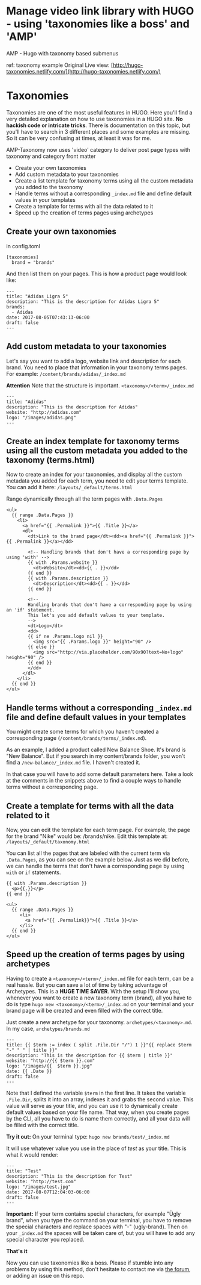# Manage video link library with HUGO - using 'taxonomies like a boss' and 'AMP'

AMP - Hugo with taxonomy based submenus


ref: taxonomy example
Original Live view: [http://hugo-taxonomies.netlify.com/](http://hugo-taxonomies.netlify.com/)

# Taxonomies

Taxonomies are one of the most useful features in HUGO. Here you'll find a very detailed explanation on how to use taxonomies in a HUGO site. **No hackish code or intricate tricks**. There is documentation on this topic, but you'll have to search in 3 different places and some examples are missing. So it can be very confusing at times, at least it was for me.

AMP-Taxonomy now uses 'video' category to deliver post page types with taxonomy and category front matter

- Create your own taxonomies
- Add custom metadata to your taxonomies
- Create a list template for taxonomy terms using all the custom metadata you added to the taxonomy
- Handle terms without a corresponding `_index.md` file and define default values in your templates
- Create a template for terms with all the data related to it
- Speed up the creation of terms pages using archetypes

## Create your own taxonomies

in config.toml

```
[taxonomies]
  brand = "brands"
```

And then list them on your pages. This is how a product page would look like:

```
---
title: "Adidas Ligra 5"
description: "This is the description for Adidas Ligra 5"
brands:
  - Adidas
date: 2017-08-05T07:43:13-06:00
draft: false
---
```

## Add custom metadata to your taxonomies

Let's say you want to add a logo, website link and description for each brand. You need to place that information in your taxonomy terms pages. For example: `/content/brands/adidas/_index.md`

**Attention** Note that the structure is important. `<taxonomy>/<term>/_index.md`

```
---
title: "Adidas"
description: "This is the description for Adidas"
website: "http://adidas.com"
logo: "/images/adidas.png"
---
```

## Create an index template for taxonomy terms using all the custom metadata you added to the taxonomy (terms.html)

Now to create an index for your taxonomies, and display all the custom metadata you added for each term, you need to edit your terms template. You can add it here: `/layouts/_default/terms.html`

Range dynamically through all the term pages with `.Data.Pages`

```
<ul>
  {{ range .Data.Pages }}
    <li>
      <a href="{{ .Permalink }}">{{ .Title }}</a>
      <dl>
        <dt>Link to the brand page</dt><dd><a href="{{ .Permalink }}">{{ .Permalink }}</a></dd>

        <!-- Handling brands that don't have a corresponding page by using 'with' -->
        {{ with .Params.website }}
          <dt>Website</dt><dd>{{ . }}</dd>
        {{ end }}
        {{ with .Params.description }}
          <dt>Description</dt><dd>{{ . }}</dd>
        {{ end }}

        <!--
        Handling brands that don't have a corresponding page by using an 'if' statement.
        This let's you add default values to your template.
        -->
        <dt>Logo</dt>
        <dd>
        {{ if ne .Params.logo nil }}
          <img src="{{ .Params.logo }}" height="90" />
        {{ else }}
          <img src="http://via.placeholder.com/90x90?text=No+logo" height="90" />
        {{ end }}
        </dd>
      </dl>
    </li>
  {{ end }}
</ul>
```

## Handle terms without a corresponding `_index.md` file and define default values in your templates

You might create some terms for which you haven't created a corresponding page (`/content/brands/terms/_index.md`).

As an example, I added a product called New Balance Shoe. It's brand is "New Balance". But if you search in my content/brands folder, you won't find a `/new-balance/_index.md` file. I haven't created it.

In that case you will have to add some default parameters here. Take a look at the comments in the snippets above to find a couple ways to handle terms without a corresponding page.


## Create a template for terms with all the data related to it

Now, you can edit the template for each term page. For example, the page for the brand "Nike" would be: /brands/nike. Edit this template at: `/layouts/_default/taxonomy.html`

You can list all the pages that are labeled with the current term via `.Data.Pages`, as you can see on the example below. Just as we did before, we can handle the terms that don't have a corresponding page by using `with` or `if` statements.

```
{{ with .Params.description }}
  <p>{{.}}</p>
{{ end }}

<ul>
  {{ range .Data.Pages }}
     <li>
       <a href="{{ .Permalink}}">{{ .Title }}</a>
     </li>
  {{ end }}
</ul>
```

## Speed up the creation of terms pages by using archetypes

Having to create a `<taxonomy>/<term>/_index.md` file for each term, can be a real hassle. But you can save a lot of time by taking advantage of Archetypes. This is a **HUGE TIME SAVER**. With the setup I'll show you, whenever you want to create a new taxonomy term (brand), all you have to do is type `hugo new <taxonomy>/<term>/_index.md` on your terminal and your brand page will be created and even filled with the correct title.

Just create a new archetype for your taxonomy. `archetypes/<taxonomy>.md`. In my case, `archetypes/brands.md`

```
---
title: {{ $term := index ( split .File.Dir "/") 1 }}"{{ replace $term "-" " " | title }}"
description: "This is the description for {{ $term | title }}"
website: "http://{{ $term }}.com"
logo: "/images/{{  $term }}.jpg"
date: {{ .Date }}
draft: false
---
```

Note that I defined the variable `$term` in the first line. It takes the variable `.File.Dir`, splits it into an array, indexes it and grabs the second value. This value will serve as your title, and you can use it to dynamically create default values based on your file name. That way, when you create pages by the CLI, all you have to do is name them correctly, and all your data will be filled with the correct title.

**Try it out:**
On your terminal type:
`hugo new brands/test/_index.md`

It will use whatever value you use in the place of *test* as your title. This is what it would render:

```
---
title: "Test"
description: "This is the description for Test"
website: "http://test.com"
logo: "/images/test.jpg"
date: 2017-08-07T12:04:03-06:00
draft: false
---
```

**Important:** If your term contains special characters, for example "Ügly brand", when you type the command on your terminal, you have to remove the special characters and replace spaces with "-" (ugly-brand). Then on your `_index.md` the spaces will be taken care of, but you will have to add any special character you replaced.

**That's it**

Now you can use taxonomies like a boss. Please if stumble into any problems by using this method, don't hesitate to contact me via [the forum](https://discourse.gohugo.io/), or adding an issue on this repo.
